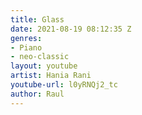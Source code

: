 ```yaml
---
title: Glass
date: 2021-08-19 08:12:35 Z
genres:
- Piano
- neo-classic
layout: youtube
artist: Hania Rani
youtube-url: l0yRNQj2_tc
author: Raul
---
```


